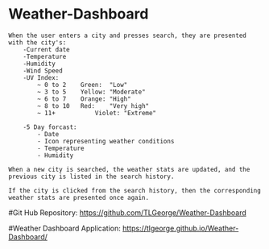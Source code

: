 # Weather-Dashboard
```
When the user enters a city and presses search, they are presented with the city's:
    -Current date
    -Temperature
    -Humidity
    -Wind Speed 
    -UV Index:
        ~ 0 to 2	Green: 	"Low"
        ~ 3 to 5	Yellow: "Moderate"
        ~ 6 to 7	Orange: "High"
        ~ 8 to 10	Red:	"Very high"
        ~ 11+	        Violet: "Extreme"

    -5 Day forcast:
        - Date 
        - Icon representing weather conditions
        - Temperature
        - Humidity

When a new city is searched, the weather stats are updated, and the previous city is listed in the search history. 

If the city is clicked from the search history, then the corresponding weather stats are presented once again. 
```

#Git Hub Repository:
 https://github.com/TLGeorge/Weather-Dashboard

#Weather Dashboard Application:
 https://tlgeorge.github.io/Weather-Dashboard/
 
